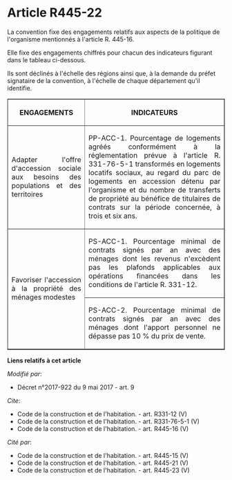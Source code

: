 # Article R445-22

La convention fixe des engagements relatifs aux aspects de la politique de l'organisme mentionnés à l'article R. 445-16. 

Elle fixe des engagements chiffrés pour chacun des indicateurs figurant dans le tableau ci-dessous. 

Ils sont déclinés à l'échelle des régions ainsi que, à la demande du préfet signataire de la convention, à l'échelle de
chaque département qu'il identifie. 

<table border="1">
  <tbody>
    <tr>
      <th>

ENGAGEMENTS </th>
      <th>

INDICATEURS </th>
    </tr>
    <tr>
      <td align="justify">

Adapter l'offre d'accession sociale aux besoins des populations et des territoires </td>
      <td align="justify">

PP-ACC-1. Pourcentage de logements agréés conformément à la réglementation prévue à l'article R. 331-76-5-1 transformés en
logements locatifs sociaux, au regard du parc de logements en accession détenu par l'organisme et du nombre de transferts de
propriété au bénéfice de titulaires de contrats sur la période concernée, à trois et six ans. </td>
    </tr>
    <tr>
      <td align="justify" rowspan="2">

Favoriser l'accession à la propriété des ménages modestes </td>
      <td align="justify">

PS-ACC-1. Pourcentage minimal de contrats signés par an avec des ménages dont les revenus n'excèdent pas les plafonds
applicables aux opérations financées dans les conditions de l'article R. 331-12. </td>
    </tr>
    <tr>
      <td align="justify">

PS-ACC-2. Pourcentage minimal de contrats signés par an avec des ménages dont l'apport personnel ne dépasse pas 10 % du prix
de vente.</td>
    </tr>
  </tbody>
</table>

**Liens relatifs à cet article**

_Modifié par_:

  - Décret n°2017-922 du 9 mai 2017 - art. 9

_Cite_:

  - Code de la construction et de l'habitation. - art. R331-12 (V)
  - Code de la construction et de l'habitation. - art. R331-76-5-1 (V)
  - Code de la construction et de l'habitation. - art. R445-16 (V)

_Cité par_:

  - Code de la construction et de l'habitation. - art. R445-15 (V)
  - Code de la construction et de l'habitation. - art. R445-21 (V)
  - Code de la construction et de l'habitation. - art. R445-23 (V)
